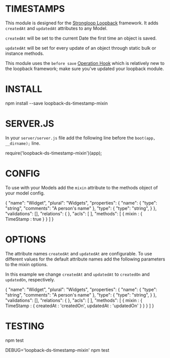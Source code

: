 TIMESTAMPS
=============

This module is designed for the [Strongloop Loopback](https://github.com/strongloop/loopback) framework.  It adds `createdAt` and `updatedAt` attributes to any Model.

`createdAt` will be set to the current Date the first time an object is saved.

`updatedAt` will be set for every update of an object through static bulk or instance methods.

This module uses the `before save` [Operation Hook](http://docs.strongloop.com/display/public/LB/Operation+hooks#Operationhooks-beforesave) which is relatively new to the loopback framework; make sure you've updated your loopback module.

INSTALL
=============

  npm install --save loopback-ds-timestamp-mixin

SERVER.JS
=============

In your `server/server.js` file add the following line before the `boot(app, __dirname);` line.

  require('loopback-ds-timestamp-mixin')(app);

CONFIG
=============

To use with your Models add the `mixin` attribute to the methods object of your model config.

  {
    "name": "Widget",
    "plural": "Widgets",
    "properties": {
      "name": {
        "type": "string",
        "comments": "A person's name"
      },
      "type": {
        "type": "string",
      }
    },
    "validations": [],
    "relations": { },
    "acls": [ ],
    "methods": [ {
      mixin : {
        TimeStamp : true
      }
    } ]
  }

OPTIONS
=============

The attribute names `createdAt` and `updatedAt` are configurable.  To use different values for the default attribute names add the following parameters to the mixin options.

In this example we change `createdAt` and `updatedAt` to `createdOn` and `updatedOn`, respectively.

  {
    "name": "Widget",
    "plural": "Widgets",
    "properties": {
      "name": {
        "type": "string",
        "comments": "A person's name"
      },
      "type": {
        "type": "string",
      }
    },
    "validations": [],
    "relations": { },
    "acls": [ ],
    "methods": [ {
      mixin : {
        TimeStamp : {
          createdAt : 'createdOn',
          updatedAt : 'updatedOn'
        }
      }
    } ]
  }

TESTING
=============

  npm test


  DEBUG='loopback-ds-timestamp-mixin' npm test
